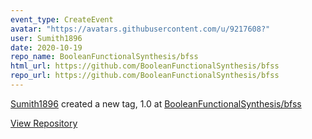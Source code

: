 ```yaml
---
event_type: CreateEvent
avatar: "https://avatars.githubusercontent.com/u/9217608?"
user: Sumith1896
date: 2020-10-19
repo_name: BooleanFunctionalSynthesis/bfss
html_url: https://github.com/BooleanFunctionalSynthesis/bfss
repo_url: https://github.com/BooleanFunctionalSynthesis/bfss
---
```


<a href='https://github.com/Sumith1896' target='_blank'>Sumith1896</a> created a new tag, 1.0 at <a href='https://github.com/BooleanFunctionalSynthesis/bfss' target='_blank'>BooleanFunctionalSynthesis/bfss</a>

<a href='https://github.com/BooleanFunctionalSynthesis/bfss' target='_blank'>View Repository</a>